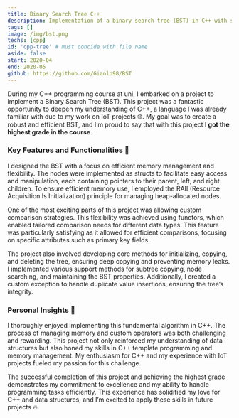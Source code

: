 ```yaml
---
title: Binary Search Tree C++
description: Implementation of a binary search tree (BST) in C++ with support for custom data types and comparison operators.
tags: []
image: /img/bst.png
techs: [cpp]
id: 'cpp-tree' # must concide with file name
aside: false
start: 2020-04
end: 2020-05
github: https://github.com/Gianlo98/BST
---
```


During my C++ programming course at uni, I embarked on a project to implement a Binary Search Tree (BST). This project was a fantastic opportunity to deepen my understanding of C++, a language I was already familiar with due to my work on IoT projects 🌐. My goal was to create a robust and efficient BST, and I’m proud to say that with this project **I got the highest grade in the course**.

### Key Features and Functionalities 🚀
I designed the BST with a focus on efficient memory management and flexibility. The nodes were implemented as structs to facilitate easy access and manipulation, each containing pointers to their parent, left, and right children. To ensure efficient memory use, I employed the RAII (Resource Acquisition Is Initialization) principle for managing heap-allocated nodes.

One of the most exciting parts of this project was allowing custom comparison strategies. This flexibility was achieved using functors, which enabled tailored comparison needs for different data types. This feature was particularly satisfying as it allowed for efficient comparisons, focusing on specific attributes such as primary key fields.

The project also involved developing core methods for initializing, copying, and deleting the tree, ensuring deep copying and preventing memory leaks. I implemented various support methods for subtree copying, node searching, and maintaining the BST properties. Additionally, I created a custom exception to handle duplicate value insertions, ensuring the tree’s integrity.

### Personal Insights 🌟
I thoroughly enjoyed implementing this fundamental algorithm in C++. The process of managing memory and custom operators was both challenging and rewarding. This project not only reinforced my understanding of data structures but also honed my skills in C++ template programming and memory management. My enthusiasm for C++ and my experience with IoT projects fueled my passion for this challenge.

The successful completion of this project and achieving the highest grade demonstrates my commitment to excellence and my ability to handle programming tasks efficiently. This experience has solidified my love for C++ and data structures, and I’m excited to apply these skills in future projects 🔥.








